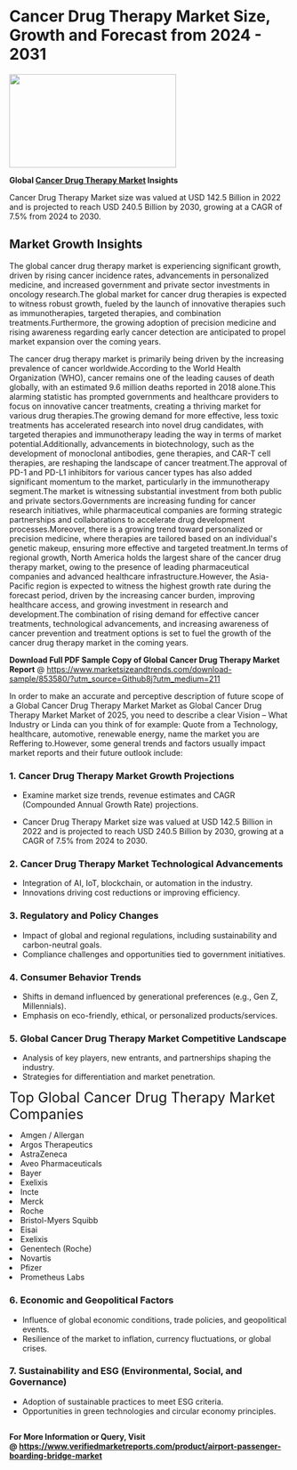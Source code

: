 <H1>Cancer Drug Therapy Market Size, Growth and Forecast from 2024 - 2031</H1><img class="aligncenter size-medium wp-image-584254" src="https://thirdeyenews.in/wp-content/uploads/2024/09/Global-Market-Research-300x168.jpeg" alt="" width="300" height="168" /><p><strong>Global&nbsp;<a href="https://www.marketsizeandtrends.com/download-sample/853580/?utm_source=Github8j?utm_medium=211">Cancer Drug Therapy Market</a> Insights</strong></p><p>Cancer Drug Therapy Market size was valued at USD 142.5 Billion in 2022 and is projected to reach USD 240.5 Billion by 2030, growing at a CAGR of 7.5% from 2024 to 2030.</p><p><h2>Market Growth Insights</h2> <p>The global cancer drug therapy market is experiencing significant growth, driven by rising cancer incidence rates, advancements in personalized medicine, and increased government and private sector investments in oncology research.The global market for cancer drug therapies is expected to witness robust growth, fueled by the launch of innovative therapies such as immunotherapies, targeted therapies, and combination treatments.Furthermore, the growing adoption of precision medicine and rising awareness regarding early cancer detection are anticipated to propel market expansion over the coming years.</p> <p>The cancer drug therapy market is primarily being driven by the increasing prevalence of cancer worldwide.According to the World Health Organization (WHO), cancer remains one of the leading causes of death globally, with an estimated 9.6 million deaths reported in 2018 alone.This alarming statistic has prompted governments and healthcare providers to focus on innovative cancer treatments, creating a thriving market for various drug therapies.The growing demand for more effective, less toxic treatments has accelerated research into novel drug candidates, with targeted therapies and immunotherapy leading the way in terms of market potential.Additionally, advancements in biotechnology, such as the development of monoclonal antibodies, gene therapies, and CAR-T cell therapies, are reshaping the landscape of cancer treatment.The approval of PD-1 and PD-L1 inhibitors for various cancer types has also added significant momentum to the market, particularly in the immunotherapy segment.The market is witnessing substantial investment from both public and private sectors.Governments are increasing funding for cancer research initiatives, while pharmaceutical companies are forming strategic partnerships and collaborations to accelerate drug development processes.Moreover, there is a growing trend toward personalized or precision medicine, where therapies are tailored based on an individual's genetic makeup, ensuring more effective and targeted treatment.In terms of regional growth, North America holds the largest share of the cancer drug therapy market, owing to the presence of leading pharmaceutical companies and advanced healthcare infrastructure.However, the Asia-Pacific region is expected to witness the highest growth rate during the forecast period, driven by the increasing cancer burden, improving healthcare access, and growing investment in research and development.The combination of rising demand for effective cancer treatments, technological advancements, and increasing awareness of cancer prevention and treatment options is set to fuel the growth of the cancer drug therapy market in the coming years.</p> <p><span class=""><strong>Download Full PDF Sample Copy of Global Cancer Drug Therapy Market Report</strong> @ <a href="https://www.marketsizeandtrends.com/download-sample/853580/?utm_source=Github8j?utm_medium=211" target="_blank">https://www.marketsizeandtrends.com/download-sample/853580/?utm_source=Github8j?utm_medium=211</a></span></p><p>In order to make an accurate and perceptive description of future scope of a Global&nbsp;Cancer Drug Therapy Market Market as Global&nbsp;Cancer Drug Therapy Market Market of 2025, you need to describe a clear Vision &ndash; What Industry or Linda can you think of for example: Quote from a Technology, healthcare, automotive, renewable energy, name the market you are Reffering to.However, some general trends and factors usually impact market reports and their future outlook include:</p><h3>1.&nbsp;<strong>Cancer Drug Therapy Market Growth Projections</strong></h3><ul><li>Examine market size trends, revenue estimates and CAGR (Compounded Annual Growth Rate) projections.</li><li><p>Cancer Drug Therapy Market size was valued at USD 142.5 Billion in 2022 and is projected to reach USD 240.5 Billion by 2030, growing at a CAGR of 7.5% from 2024 to 2030.</p></li></ul><h3>2.&nbsp;<strong>Cancer Drug Therapy Market Technological Advancements</strong></h3><ul><li>Integration of AI, IoT, blockchain, or automation in the industry.</li><li>Innovations driving cost reductions or improving efficiency.</li></ul><h3>3.&nbsp;<strong>Regulatory and Policy Changes</strong></h3><ul><li>Impact of global and regional regulations, including sustainability and carbon-neutral goals.</li><li>Compliance challenges and opportunities tied to government initiatives.</li></ul><h3>4.&nbsp;<strong>Consumer Behavior Trends</strong></h3><ul><li>Shifts in demand influenced by generational preferences (e.g., Gen Z, Millennials).</li><li>Emphasis on eco-friendly, ethical, or personalized products/services.</li></ul><h3>5.&nbsp;<strong>Global Cancer Drug Therapy Market Competitive Landscape</strong></h3><ul><li>Analysis of key players, new entrants, and partnerships shaping the industry.</li><li>Strategies for differentiation and market penetration.</li></ul><p data-pm-slice="1 1 []"><span style="color: inherit; font-family: inherit; font-size: 25px;">Top Global Cancer Drug Therapy Market Companies</span></p><div class="" data-test-id=""><p><li>Amgen / Allergan</li><li> Argos Therapeutics</li><li> AstraZeneca</li><li> Aveo Pharmaceuticals</li><li> Bayer</li><li> Exelixis</li><li> Incte</li><li> Merck</li><li> Roche</li><li> Bristol-Myers Squibb</li><li> Eisai</li><li> Exelixis</li><li> Genentech (Roche)</li><li> Novartis</li><li> Pfizer</li><li> Prometheus Labs</li></p></div><h3>6.&nbsp;<strong>Economic and Geopolitical Factors</strong></h3><ul><li>Influence of global economic conditions, trade policies, and geopolitical events.</li><li>Resilience of the market to inflation, currency fluctuations, or global crises.</li></ul><h3>7.&nbsp;<strong>Sustainability and ESG (Environmental, Social, and Governance)</strong></h3><ul><li>Adoption of sustainable practices to meet ESG criteria.</li><li>Opportunities in green technologies and circular economy principles.</li></ul><h2><strong style="font-size: 14px;">For More Information or Query, Visit @&nbsp;</strong><a style="background-color: #ffffff; font-size: 14px;" href="https://www.marketsizeandtrends.com/report/cancer-drug-therapy-market/" target="_blank">https://www.verifiedmarketreports.com/product/airport-passenger-boarding-bridge-market</a></h2>